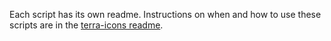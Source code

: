Each script has its own readme. Instructions on when and how to use these scripts are in the [terra-icons readme](../../README.md).

